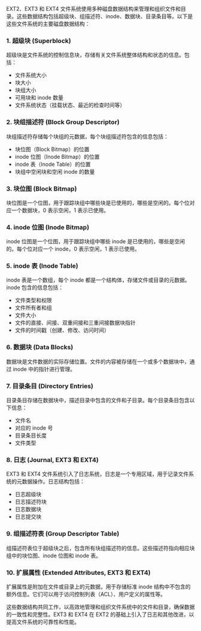 EXT2、EXT3 和 EXT4 文件系统使用多种磁盘数据结构来管理和组织文件和目录。这些数据结构包括超级块、组描述符、inode、数据块、目录条目等。以下是这些文件系统的主要磁盘数据结构：

### 1. 超级块 (Superblock)
超级块是文件系统的控制信息块，存储有关文件系统整体结构和状态的信息。包括：
- 文件系统大小
- 块大小
- 块组大小
- 可用块和 inode 数量
- 文件系统状态（挂载状态、最近的检查时间等）

### 2. 块组描述符 (Block Group Descriptor)
块组描述符存储每个块组的元数据，每个块组描述符包含的信息包括：
- 块位图（Block Bitmap）的位置
- inode 位图（Inode Bitmap）的位置
- inode 表（Inode Table）的位置
- 块组中空闲块和空闲 inode 的数量

### 3. 块位图 (Block Bitmap)
块位图是一个位图，用于跟踪块组中哪些块是已使用的，哪些是空闲的。每个位对应一个数据块，0 表示空闲，1 表示已使用。

### 4. inode 位图 (Inode Bitmap)
inode 位图是一个位图，用于跟踪块组中哪些 inode 是已使用的，哪些是空闲的。每个位对应一个 inode，0 表示空闲，1 表示已使用。

### 5. inode 表 (Inode Table)
inode 表是一个数组，每个 inode 都是一个结构体，存储文件或目录的元数据。inode 包含的信息包括：
- 文件类型和权限
- 文件所有者和组
- 文件大小
- 文件的直接、间接、双重间接和三重间接数据块指针
- 文件的时间戳（创建、修改、访问时间）

### 6. 数据块 (Data Blocks)
数据块是文件数据的实际存储位置。文件的内容被存储在一个或多个数据块中，通过 inode 中的指针进行管理。

### 7. 目录条目 (Directory Entries)
目录条目存储在数据块中，描述目录中包含的文件和子目录。每个目录条目包含以下信息：
- 文件名
- 对应的 inode 号
- 目录条目长度
- 文件类型

### 8. 日志 (Journal, EXT3 和 EXT4)
EXT3 和 EXT4 文件系统引入了日志系统，日志是一个专用区域，用于记录文件系统的元数据操作。日志结构包括：
- 日志超级块
- 日志描述符块
- 日志数据块
- 日志提交块

### 9. 组描述符表 (Group Descriptor Table)
组描述符表位于超级块之后，包含所有块组描述符的信息。这些描述符指向相应块组中的块位图、inode 位图和 inode 表。

### 10. 扩展属性 (Extended Attributes, EXT3 和 EXT4)
扩展属性是附加在文件或目录上的元数据，用于存储标准 inode 结构中不包含的额外信息。它们可以用于访问控制列表（ACL）、用户定义的属性等。

这些数据结构共同工作，以高效地管理和组织文件系统中的文件和目录，确保数据的一致性和完整性。EXT3 和 EXT4 在 EXT2 的基础上引入了日志和其他改进，以提高文件系统的可靠性和性能。
